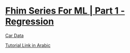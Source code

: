 # [Fhim Series For ML | Part 1 - Regression](https://fihm.ai/tutorials/fihm-series-for-machine-learning-part-1-linear-regression/)


[Car Data](https://www.kaggle.com/datasets/goyalshalini93/car-data?select=CarPrice_Assignment.csv)

[Tutorial Link in Arabic](https://fihm.ai/tutorials/fihm-series-for-machine-learning-part-1-linear-regression/)
